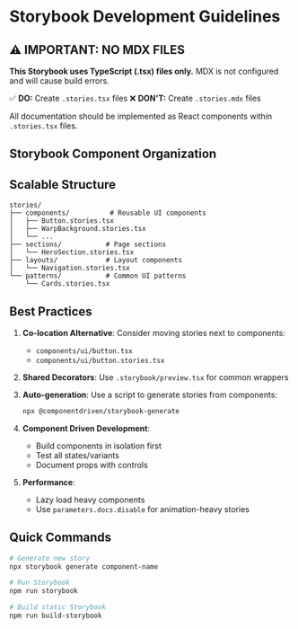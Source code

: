 # Storybook Development Guidelines

## ⚠️ IMPORTANT: NO MDX FILES

**This Storybook uses TypeScript (.tsx) files only.** MDX is not configured and will cause build errors.

✅ **DO:** Create `.stories.tsx` files
❌ **DON'T:** Create `.stories.mdx` files

All documentation should be implemented as React components within `.stories.tsx` files.

## Storybook Component Organization

## Scalable Structure

```
stories/
├── components/          # Reusable UI components
│   ├── Button.stories.tsx
│   ├── WarpBackground.stories.tsx
│   └── ...
├── sections/           # Page sections
│   └── HeroSection.stories.tsx
├── layouts/            # Layout components
│   └── Navigation.stories.tsx
└── patterns/           # Common UI patterns
    └── Cards.stories.tsx
```

## Best Practices

1. **Co-location Alternative**: Consider moving stories next to components:
   - `components/ui/button.tsx`
   - `components/ui/button.stories.tsx`

2. **Shared Decorators**: Use `.storybook/preview.tsx` for common wrappers

3. **Auto-generation**: Use a script to generate stories from components:
   ```bash
   npx @componentdriven/storybook-generate
   ```

4. **Component Driven Development**:
   - Build components in isolation first
   - Test all states/variants
   - Document props with controls

5. **Performance**:
   - Lazy load heavy components
   - Use `parameters.docs.disable` for animation-heavy stories

## Quick Commands

```bash
# Generate new story
npx storybook generate component-name

# Run Storybook
npm run storybook

# Build static Storybook
npm run build-storybook
```